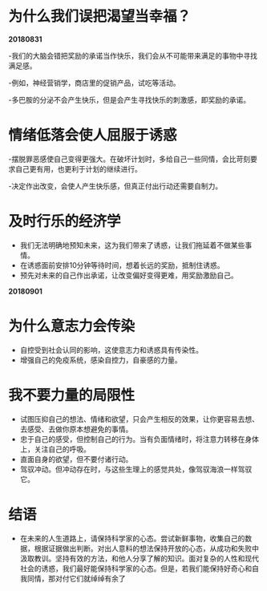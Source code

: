 # 为什么我们误把渴望当幸福？

**20180831**

-我们的大脑会错把奖励的承诺当作快乐，我们会从不可能带来满足的事物中寻找满足感。

-例如，神经营销学，商店里的促销产品，试吃等活动。

-多巴胺的分泌不会产生快乐，但是会产生寻找快乐的刺激感，即奖励的承诺。

# 情绪低落会使人屈服于诱惑

-摆脱罪恶感使自己变得更强大。在破坏计划时，多给自己一些同情，会比苛刻要求自己更有用，也更利于计划的继续进行。

-决定作出改变，会使人产生快乐感，但真正付出行动还需要自制力。

# 及时行乐的经济学

- 我们无法明确地预知未来，这为我们带来了诱惑，让我们拖延着不做某些事情。
- 在诱惑面前安排10分钟等待时间，想着长远的奖励，抵制住诱惑。
- 预先对未来的自己作出承诺，让改变偏好变得更难，用奖励激励自己。

**20180901**
# 为什么意志力会传染

- 自控受到社会认同的影响，这使意志力和诱惑具有传染性。
- 增强自己的免疫系统，感染自控力，自豪感的力量。

# 我不要力量的局限性

- 试图压抑自己的想法、情绪和欲望，只会产生相反的效果，让你更容易去想、去感受、去做你原本想避免的事情。
- 忠于自己的感受，但控制自己的行为。当有负面情绪时，将注意力转移在身体上，关注自己的呼吸。
- 直面自身的欲望，但不要付诸行动。
- 驾驭冲动。但冲动存在时，与这些生理上的感觉共处，像驾驭海浪一样驾驭它。

# 结语

- 在未来的人生道路上，请保持科学家的心态。尝试新鲜事物，收集自己的数据，根据证据做出判断。对出人意料的想法保持开放的心态，从成功和失败中汲取教训。坚持有效的方法，和他人分享了解的知识。面对复杂的人性和现代社会的诱惑，我们最好能保持科学家的心态。但是，若我们能保持好奇心和自我同情，那对付它们就绰绰有余了